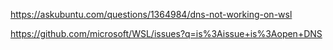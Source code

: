 


https://askubuntu.com/questions/1364984/dns-not-working-on-wsl

https://github.com/microsoft/WSL/issues?q=is%3Aissue+is%3Aopen+DNS
